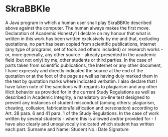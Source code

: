 # SkraBBKle

A Java program in which a human user shall play SkraBBKle described above against the computer. The human always makes the first move.
Declaration
of Academic Honesty1
I declare on my honour that what is written in this work has been written exclusively by me and that,
excluding quotations, no part has been copied from scientific publications, Internet (any type of programs,
set of tools and others included) or research works - or, more generally, any other source - already
presented in the academic field (but not only) by me, other students or third parties.
In the case of parts taken from scientific publications, the Internet or any other document, I have
expressly and directly indicated the source at the end of the quotation or at the foot of the page as well
as having duly marked them in the text by quotation marks where indicated verbatim.
I also declare that I have taken note of the sanctions with regards to plagiarism and any other illicit
behavior as provided for in the current Study Regulations as well as described in Academic Integrity, a
mandatory on-line test designed to prevent any instances of student misconduct (among others:
plagiarism, cheating, collusion, fabrication/falsification and personation) according to Art. 28 para. 6 and
41 para. 1 of the Study Regulations.
In the case of work written by several students - where this is allowed and/or provided for - I have also
clearly and unequivocally indicated which student has written each part.
Surname and Name:
Student No.:
Date Signature
